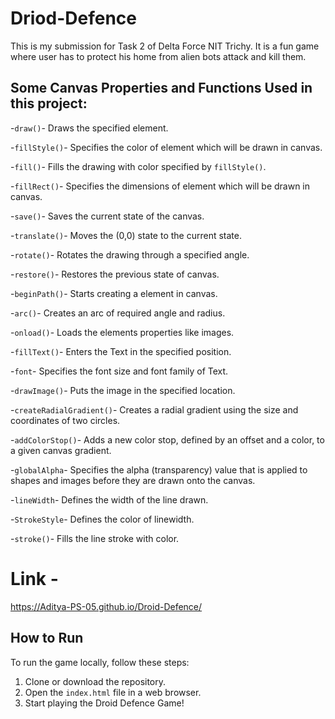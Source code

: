 # Driod-Defence
 This is my submission for Task 2 of Delta Force NIT Trichy. It is a fun game where user has to protect his home from alien bots attack and kill them. 

## Some Canvas Properties and Functions Used in this project:
-`draw()`- Draws the specified element.

-`fillStyle()`- Specifies the color of element which will be drawn in canvas.

-`fill()`- Fills the drawing with color specified by `fillStyle()`.

-`fillRect()`- Specifies the dimensions of element which will be drawn in canvas.

-`save()`- Saves the current state of the canvas.

-`translate()`- Moves the (0,0) state to the current state.

-`rotate()`- Rotates the drawing through a specified angle.

-`restore()`- Restores the previous state of canvas.

-`beginPath()`- Starts creating a element in canvas.

-`arc()`- Creates an arc of required angle and radius.

-`onload()`- Loads the elements properties like images.

-`fillText()`- Enters the Text in the specified position.

-`font`- Specifies the font size and font family of Text.

-`drawImage()`- Puts the image in the specified location.

-`createRadialGradient()`- Creates a radial gradient using the size and coordinates of two circles.

-`addColorStop()`- Adds a new color stop, defined by an offset and a color, to a given canvas gradient.

-`globalAlpha`- Specifies the alpha (transparency) value that is applied to shapes and images before they are drawn onto the canvas.

-`lineWidth`- Defines the width of the line drawn.

-`StrokeStyle`- Defines the color of linewidth.

-`stroke()`- Fills the line stroke with color.

# Link -
https://Aditya-PS-05.github.io/Droid-Defence/
## How to Run

To run the game locally, follow these steps:

1. Clone or download the repository.
2. Open the `index.html` file in a web browser.
3. Start playing the Droid Defence Game!

